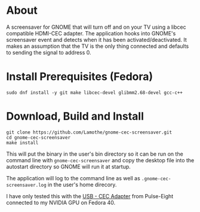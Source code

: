 # About

A screensaver for GNOME that will turn off and on your TV using a libcec compatible HDMI-CEC adapter.
The application hooks into GNOME's screensaver event and detects when it has been activated/deactivated.
It makes an assumption that the TV is the only thing connected and defaults to sending the signal to address 0.

# Install Prerequisites (Fedora)

```
sudo dnf install -y git make libcec-devel glibmm2.68-devel gcc-c++
```

# Download, Build and Install

```
git clone https://github.com/Lamothe/gnome-cec-screensaver.git
cd gnome-cec-screensaver
make install
```

This will put the binary in the user's bin directory so it can be run on the command line with `gnome-cec-screensaver` and copy the desktop file into the autostart directory so GNOME will run it at startup.

The application will log to the command line as well as `.gnome-cec-screensaver.log` in the user's home direcory.

I have only tested this with the [USB - CEC Adapter](https://www.pulse-eight.com/p/104/usb-hdmi-cec-adapter) from Pulse-Eight connected to my NVIDIA GPU on Fedora 40.
